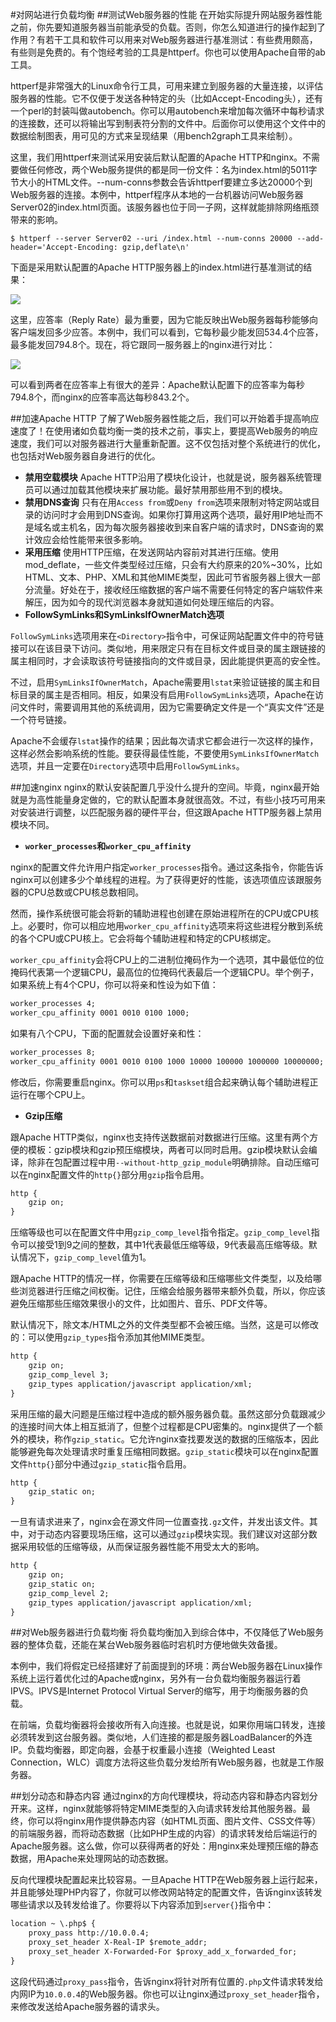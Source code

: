 #对网站进行负载均衡
##测试Web服务器的性能
在开始实际提升网站服务器性能之前，你先要知道服务器当前能承受的负载。否则，你怎么知道进行的操作起到了作用？有若干工具和软件可以用来对Web服务器进行基准测试：有些费用颇高，有些则是免费的。有个饱经考验的工具是httperf。你也可以使用Apache自带的ab工具。

httperf是非常强大的Linux命令行工具，可用来建立到服务器的大量连接，以评估服务器的性能。它不仅便于发送各种特定的头（比如Accept-Encoding头），还有一个perl的封装叫做autobench。你可以用autobench来增加每次循环中每秒请求的连接数，还可以将输出写到制表符分割的文件中。后面你可以使用这个文件中的数据绘制图表，用可见的方式来呈现结果（用bench2graph工具来绘制）。

这里，我们用httperf来测试采用安装后默认配置的Apache HTTP和nginx。不需要做任何修改，两个Web服务提供的都是同一份文件：名为index.html的5011字节大小的HTML文件。--num-conns参数会告诉httperf要建立多达20000个到Web服务器的连接。本例中，httperf程序从本地的一台机器访问Web服务器Server02的index.html页面。该服务器也位于同一子网，这样就能排除网络瓶颈带来的影响。

```shell
$ httperf --server Server02 --uri /index.html --num-conns 20000 --add-header='Accept-Encoding: gzip,deflate\n'
```

下面是采用默认配置的Apache HTTP服务器上的index.html进行基准测试的结果：

![](../images/08.01.png)

这里，应答率（Reply Rate）最为重要，因为它能反映出Web服务器每秒能够向客户端发回多少应答。本例中，我们可以看到，它每秒最少能发回534.4个应答，最多能发回794.8个。现在，将它跟同一服务器上的nginx进行对比：

![](../images/08.02.png)

可以看到两者在应答率上有很大的差异：Apache默认配置下的应答率为每秒794.8个，而nginx的应答率高达每秒843.2个。

##加速Apache HTTP
了解了Web服务器性能之后，我们可以开始着手提高响应速度了！在使用诸如负载均衡一类的技术之前，事实上，要提高Web服务的响应速度，我们可以对服务器进行大量重新配置。这不仅包括对整个系统进行的优化，也包括对Web服务器自身进行的优化。

- **禁用空载模块** Apache HTTP沿用了模块化设计，也就是说，服务器系统管理员可以通过加载其他模块来扩展功能。最好禁用那些用不到的模块。
- **禁用DNS查询** 只有在用`Access from`或`Deny from`选项来限制对特定网站或目录的访问时才会用到DNS查询。如果你打算用这两个选项，最好用IP地址而不是域名或主机名，因为每次服务器接收到来自客户端的请求时，DNS查询的累计效应会给性能带来很多影响。
- **采用压缩** 使用HTTP压缩，在发送网站内容前对其进行压缩。使用mod_deflate，一些文件类型经过压缩，只会有大约原来的20%~30%，比如HTML、文本、PHP、XML和其他MIME类型，因此可节省服务器上很大一部分流量。好处在于，接收经压缩数据的客户端不需要任何特定的客户端软件来解压，因为如今的现代浏览器本身就知道如何处理压缩后的内容。
- **FollowSymLinks和SymLinksIfOwnerMatch选项** 

`FollowSymLinks`选项用来在`<Directory>`指令中，可保证网站配置文件中的符号链接可以在该目录下访问。类似地，用来限定只有在目标文件或目录的属主跟链接的属主相同时，才会读取该符号链接指向的文件或目录，因此能提供更高的安全性。

不过，启用`SymLinksIfOwnerMatch`，Apache需要用`lstat`来验证链接的属主和目标目录的属主是否相同。相反，如果没有启用`FollowSymLinks`选项，Apache在访问文件时，需要调用其他的系统调用，因为它需要确定文件是一个“真实文件”还是一个符号链接。

Apache不会缓存`lstat`操作的结果；因此每次请求它都会进行一次这样的操作，这样必然会影响系统的性能。要获得最佳性能，不要使用`SymLinksIfOwnerMatch`选项，并且一定要在`Directory`选项中启用`FollowSymLinks`。

##加速nginx
nginx的默认安装配置几乎没什么提升的空间。毕竟，nginx最开始就是为高性能量身定做的，它的默认配置本身就很高效。不过，有些小技巧可用来对安装进行调整，以匹配服务器的硬件平台，但这跟Apache HTTP服务器上禁用模块不同。

- **`worker_processes`和`worker_cpu_affinity`**

nginx的配置文件允许用户指定`worker_processes`指令。通过这条指令，你能告诉nginx可以创建多少个单线程的进程。为了获得更好的性能，该选项值应该跟服务器的CPU总数或CPU核总数相同。

然而，操作系统很可能会将新的辅助进程也创建在原始进程所在的CPU或CPU核上。必要时，你可以相应地用`worker_cpu_affinity`选项来将这些进程分散到系统的各个CPU或CPU核上。它会将每个辅助进程和特定的CPU核绑定。

`worker_cpu_affinity`会将CPU上的二进制位掩码作为一个选项，其中最低位的位掩码代表第一个逻辑CPU，最高位的位掩码代表最后一个逻辑CPU。举个例子，如果系统上有4个CPU，你可以将亲和性设为如下值：

```txt
worker_processes 4;
worker_cpu_affinity 0001 0010 0100 1000;
```

如果有八个CPU，下面的配置就会设置好亲和性：

```txt
worker_processes 8;
worker_cpu_affinity 0001 0010 0100 1000 10000 100000 1000000 10000000;
```

修改后，你需要重启nginx。你可以用`ps`和`taskset`组合起来确认每个辅助进程正运行在哪个CPU上。

- **Gzip压缩**

跟Apache HTTP类似，nginx也支持传送数据前对数据进行压缩。这里有两个方便的模板：gzip模块和gzip预压缩模块，两者可以同时启用。gzip模块默认会编译，除非在包配置过程中用`--without-http_gzip_module`明确排除。自动压缩可以在nginx配置文件的`http{}`部分用`gzip`指令启用。

```txt
http {
	gzip on;
}
```

压缩等级也可以在配置文件中用`gzip_comp_level`指令指定。`gzip_comp_level`指令可以接受1到9之间的整数，其中1代表最低压缩等级，9代表最高压缩等级。默认情况下，`gzip_comp_level`值为1。

跟Apache HTTP的情况一样，你需要在压缩等级和压缩哪些文件类型，以及给哪些浏览器进行压缩之间权衡。记住，压缩会给服务器带来额外负载，所以，你应该避免压缩那些压缩效果很小的文件，比如图片、音乐、PDF文件等。

默认情况下，除文本/HTML之外的文件类型都不会被压缩。当然，这是可以修改的：可以使用`gzip_types`指令添加其他MIME类型。

```txt
http {
	gzip on;
	gzip_comp_level 3;
	gzip_types application/javascript application/xml;
}
```

采用压缩的最大问题是压缩过程中造成的额外服务器负载。虽然这部分负载跟减少的连接时间大体上相互抵消了，但整个过程都是CPU密集的。nginx提供了一个额外的模块，称作`gzip_static`。它允许nginx查找要发送的数据的压缩版本，因此能够避免每次处理请求时重复压缩相同数据。`gzip_static`模块可以在nginx配置文件`http{}`部分中通过`gzip_static`指令启用。

```txt
http {
	gzip_static on;
}
```

一旦有请求进来了，nginx会在源文件同一位置查找`.gz`文件，并发出该文件。其中，对于动态内容要现场压缩，这可以通过`gzip`模块实现。我们建议对这部分数据采用较低的压缩等级，从而保证服务器性能不用受太大的影响。

```txt
http {
	gzip on;
	gzip_static on;
	gzip_comp_level 2;
	gzip_types application/javascript application/xml;
}
```

##对Web服务器进行负载均衡
将负载均衡加入到综合体中，不仅降低了Web服务器的整体负载，还能在某台Web服务器临时宕机时方便地做失效备援。

本例中，我们将假定已经搭建好了前面提到的环境：两台Web服务器在Linux操作系统上运行着优化过的Apache或nginx，另外有一台负载均衡服务器运行着IPVS。IPVS是Internet Protocol Virtual Server的缩写，用于均衡服务器的负载。

在前端，负载均衡器将会接收所有入向连接。也就是说，如果你用端口转发，连接必须转发到这台服务器。类似地，人们连接的都是服务器LoadBalancer的外连IP。负载均衡器，即定向器，会基于权重最小连接（Weighted Least Connection，WLC）调度方法将这些负载分发给所有Web服务器，也就是工作服务器。

##划分动态和静态内容
通过nginx的方向代理模块，将动态内容和静态内容划分开来。这样，nginx就能够将特定MIME类型的入向请求转发给其他服务器。最终，你可以将nginx用作提供静态内容（如HTML页面、图片文件、CSS文件等）的前端服务器，而将动态数据（比如PHP生成的内容）的请求转发给后端运行的Apache服务器。这么做，你可以获得两者的好处：用nginx来处理预压缩的静态数据，用Apache来处理网站的动态数据。

反向代理模块配置起来比较容易。一旦Apache HTTP在Web服务器上运行起来，并且能够处理PHP内容了，你就可以修改网站特定的配置文件，告诉nginx该转发哪些请求以及转发给谁了。你要将以下内容添加到`server{}`指令中：

```txt
location ~ \.php$ {
	proxy_pass http://10.0.0.4;
	proxy_set_header X-Real-IP $remote_addr;
	proxy_set_header X-Forwarded-For $proxy_add_x_forwarded_for;
}
```

这段代码通过`proxy_pass`指令，告诉nginx将针对所有位置的`.php`文件请求转发给内网IP为`10.0.0.4`的Web服务器。你也可以让nginx通过`proxy_set_header`指令，来修改发送给Apache服务器的请求头。